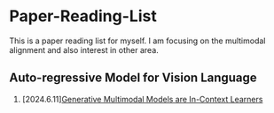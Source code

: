 # Paper-Reading-List
This is a paper reading list for myself. I am focusing on the multimodal alignment and also interest in other area.

## Auto-regressive Model for Vision Language
 1. \[2024.6.11\][Generative Multimodal Models are In-Context Learners](https://arxiv.org/pdf/2312.13286)